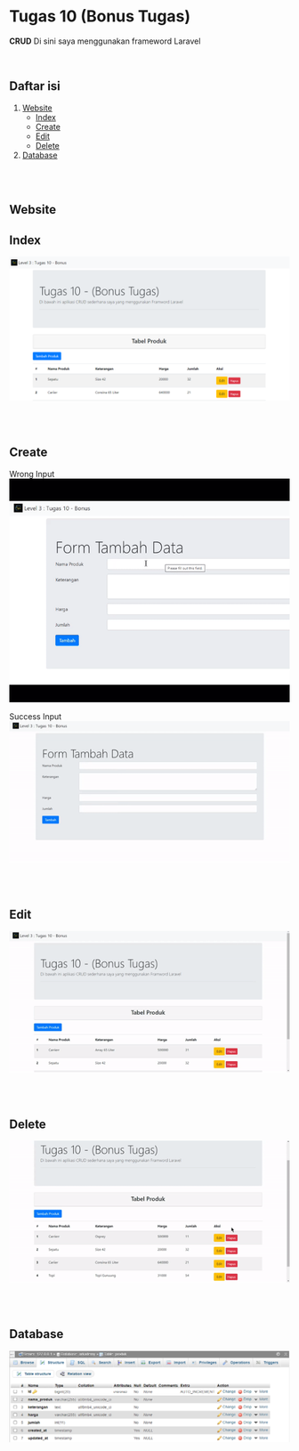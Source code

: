 # Tugas 10 (Bonus Tugas)

**CRUD** Di sini saya menggunakan frameword Laravel

<br>

Daftar isi
---------------------
1. [Website](#website)
    - [Index](#index)
    - [Create](#create)
    - [Edit](#edit)
    - [Delete](#delete)
2. [Database](#database)

<br>
<br>

## Website

## Index
![Index](public/img/index.PNG)

<br>
<br>

## Create
Wrong Input
![Wrong](public/img/wronginput.gif)

Success Input
![Wrong](public/img/success.gif)


<br>
<br>

## Edit
![edit](public/img/edit.gif)

<br>
<br>

## Delete
![delete](public/img/delete.gif)

<br>
<br>

## Database
![delete](public/img/db.PNG)


